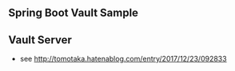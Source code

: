 ## Spring Boot Vault Sample

## Vault Server
  * see http://tomotaka.hatenablog.com/entry/2017/12/23/092833

## 

